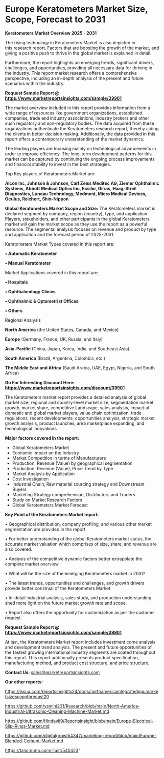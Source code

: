 # Europe Keratometers Market Size, Scope, Forecast to 2031

<Strong> Keratometers Market Overview 2025 - 2031</strong>

The rising technology in Keratometers Market is also depicted in this research report. Factors that are boosting the growth of the market, and giving a positive push to thrive in the global market is explained in detail.

Furthermore, the report highlights on emerging trends, significant drivers, challenges, and opportunities, providing all necessary data for thriving in the industry. This report market research offers a comprehensive perspective, including an in-depth analysis of the present and future scenarios within the industry.

<strong>Request Sample Report @ <a href=https://www.marketreportsinsights.com/sample/39901>https://www.marketreportsinsights.com/sample/39901</a></strong>

The market overview included in this report provides information from a wide range of resources like government organizations, established companies, trade and industry associations, industry brokers and other such regulatory and non-regulatory bodies. The data acquired from these organizations authenticate the Keratometers research report, thereby aiding the clients in better decision making. Additionally, the data provided in this report offers a contemporary understanding of the market dynamics.

The leading players are focusing mainly on technological advancements in order to improve efficiency. The long-term development patterns for this market can be captured by continuing the ongoing process improvements and financial stability to invest in the best strategies.

Top Key players of Keratometers Market are:

<strong>Alcon Inc, Johnson & Johnson, Carl Zeiss Meditec AG, Ziemer Ophthalmic Systems, Abbott Medical Optics Inc, Essilor, Gilras, Haag-Streit Diagnostics, Luneau Technology, Medmont, Micro Medical Devices, Oculus, Reichert, Shin-Nippon</strong>

<strong><b>Global Keratometers Market Scope and Size:</b></strong>
The Keratometers market is declared segment by company, region (country), type, and application. Players, stakeholders, and other participants in the global Keratometers market will gain the market scope as they use the report as a powerful resource. The segmental analysis focuses on revenue and product by type and application and the forecast period of 2025-2031.

Keratometers Market Types covered in this report are:

<strong>•  Automatic Keratometer

•  Manual Keratometer</strong>

Market Applications covered in this report are:

<strong>•  Hospitals

•  Ophthalmology Clinics

•  Ophthalmic & Optometrist Offices

•  Others</strong> 

Regional Analysis

<strong>North America</strong> (the United States, Canada, and Mexico)

<strong>Europe</strong> (Germany, France, UK, Russia, and Italy)

<strong>Asia-Pacific</strong> (China, Japan, Korea, India, and Southeast Asia)

<strong>South America</strong> (Brazil, Argentina, Colombia, etc.)

<strong>The Middle East and Africa</strong> (Saudi Arabia, UAE, Egypt, Nigeria, and South Africa)

<strong>Go For Interesting Discount Here: <a href=https://www.marketreportsinsights.com/discount/39901>https://www.marketreportsinsights.com/discount/39901</a></strong>

The Keratometers market report provides a detailed analysis of global market size, regional and country-level market size, segmentation market growth, market share, competitive Landscape, sales analysis, impact of domestic and global market players, value chain optimization, trade regulations, recent developments, opportunities analysis, strategic market growth analysis, product launches, area marketplace expanding, and technological innovations.

<strong><b>Major factors covered in the report:</b></strong>
<ul>
  <li>Global Keratometers Market </li>
  <li>Economic Impact on the Industry</li>
  <li>Market Competition in terms of Manufacturers</li>
  <li>Production, Revenue (Value) by geographical segmentation</li>
  <li>Production, Revenue (Value), Price Trend by Type</li>
  <li>Market Analysis by Application</li>
  <li>Cost Investigation</li>
  <li>Industrial Chain, Raw material sourcing strategy and Downstream Buyers</li>
  <li>Marketing Strategy comprehension, Distributors and Traders</li>
  <li>Study on Market Research Factors</li>
  <li>Global Keratometers Market Forecast</li>
</ul>

<strong><b>Key Point of the Keratometers Market report:</b></strong>

• Geographical distribution, company profiling, and various other market segmentation are provided in the report.

• For better understanding of the global Keratometers market status, the accurate market valuation which comprises of size, share, and revenue are also covered.

• Analysis of the competitive dynamic factors better extrapolate the complete market overview

• What will be the size of the emerging Keratometers market in 2031?

• The latest trends, opportunities and challenges, and growth drivers provide better construal of the Keratometers Market.

• In-detail industrial analysis, sales study, and production understanding shed more light on the future market growth rate and scope.

• Report also offers the opportunity for customization as per the customer request.

<strong>Request Sample Report @ <a href=https://www.marketreportsinsights.com/sample/39901>https://www.marketreportsinsights.com/sample/39901</a></strong>

At last, the Keratometers Market report includes investment come analysis and development trend analysis. The present and future opportunities of the fastest growing international industry segments are coated throughout this report. This report additionally presents product specification, manufacturing method, and product cost structure, and price structure.

<strong>Contact Us:</strong>
sales@marketreportsinsights.com

<strong>Our other reports:</strong>

<a href=https://issuu.com/reportsinsights24/docs/northamericaintegratedgpumarketsizescopeforecast20>https://issuu.com/reportsinsights24/docs/northamericaintegratedgpumarketsizescopeforecast20</a>

<a href=https://github.com/yamini231/Research/blob/main/North-America-Industrial-Ultrasonic-Cleaning-Machine-Market.md>https://github.com/yamini231/Research/blob/main/North-America-Industrial-Ultrasonic-Cleaning-Machine-Market.md</a>

<a href=https://github.com/Hindavii9/Reportsinsight/blob/main/Europe-Electrical-Slip-Rings-Market.md>https://github.com/Hindavii9/Reportsinsight/blob/main/Europe-Electrical-Slip-Rings-Market.md</a>

<a href=https://github.com/digitalgrowth4347/marketing-report/blob/main/Europe-Blended-Cement-Market.md>https://github.com/digitalgrowth4347/marketing-report/blob/main/Europe-Blended-Cement-Market.md</a>

<a href=https://tanomuno.com/illust/540423>https://tanomuno.com/illust/540423</a>"
